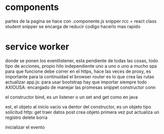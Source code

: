 # components
partes de la pagina se hace con .componente.js
snipper rcc = react class student
snipper se encarga de reducir codigo hacerlo mas rapido

# service worker
donde se ponen los eventlistener, esta pendiente de
todas las cosas, todo tipo de acciones, propio hilo independiente
uno a uno o uno a mucho spa
para que funcione debe correr en el https, hace las veces de proxy, es importante para la continuidad
el browser router es lo que crea las rutas
actualizar app.js: para usar bootstrap hay que importar siempre todo
AXIOUSA: encargado de manejar las promesas
snippet constructor conn

el constructor bind, es un listener o un set and get como en java

est, el objeto al inicio vacio va dentor del constructor, es un objeto
tipo solicitud http:
get traer datos
post crea objeto primera vez
put actualiza un registro
delete borra

inicializar el evento 
